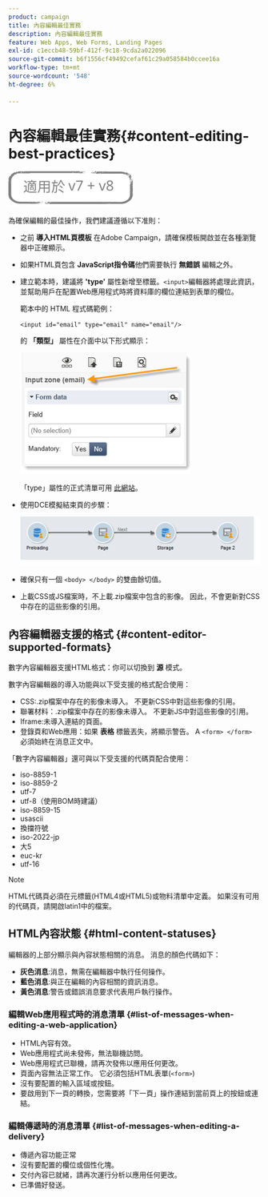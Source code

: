 ```yaml
---
product: campaign
title: 內容編輯最佳實務
description: 內容編輯最佳實務
feature: Web Apps, Web Forms, Landing Pages
exl-id: c1eccb48-59bf-412f-9c18-9cda2a022096
source-git-commit: b6f1556cf49492cefaf61c29a058584b0ccee16a
workflow-type: tm+mt
source-wordcount: '548'
ht-degree: 6%

---
```


# 內容編輯最佳實務{#content-editing-best-practices}

![](../../assets/common.svg)

為確保編輯的最佳操作，我們建議遵循以下准則：

* 之前 **導入HTML頁模板** 在Adobe Campaign，請確保模板開啟並在各種瀏覽器中正確顯示。
* 如果HTML頁包含 **JavaScript指令碼**&#x200B;他們需要執行 **無錯誤** 編輯之外。
* 建立範本時，建議將 **&#39;type&#39;** 屬性新增至標籤。`<input>`編輯器將處理此資訊，並幫助用戶在配置Web應用程式時將資料庫的欄位連結到表單的欄位。

   範本中的 HTML 程式碼範例：

   ```
   <input id="email" type="email" name="email"/>
   ```

   的 **「類型」** 屬性在介面中以下形式顯示：

   ![](assets/dce_sidebar_inputtypechanges.png)

   「type」屬性的正式清單可用 [此網站](https://www.w3schools.com/tags/att_input_type.asp)。

* 使用DCE模擬結束頁的步驟：

   ![](assets/dce_enchainement.png)

* 確保只有一個 `<body> </body>` 的雙曲餘切值。
* 上載CSS或JS檔案時，不上載.zip檔案中包含的影像。 因此，不會更新對CSS中存在的這些影像的引用。

## 內容編輯器支援的格式 {#content-editor-supported-formats}

數字內容編輯器支援HTML格式：你可以切換到 **源** 模式。

數字內容編輯器的導入功能與以下受支援的格式配合使用：

* CSS:.zip檔案中存在的影像未導入。 不更新CSS中對這些影像的引用。
* 聯署材料：.zip檔案中存在的影像未導入。 不更新JS中對這些影像的引用。
* Iframe:未導入連結的頁面。
* 登錄頁和Web應用：如果 **表格** 標籤丟失，將顯示警告。 A `<form> </form>` 必須始終在消息正文中。

「數字內容編輯器」還可與以下受支援的代碼頁配合使用：

* iso-8859-1
* iso-8859-2
* utf-7
* utf-8（使用BOM時建議）
* iso-8859-15
* usascii
* 換擋符號
* iso-2022-jp
* 大5
* euc-kr
* utf-16

>[!NOTE]
>
>HTML代碼頁必須在元標籤(HTML4或HTML5)或物料清單中定義。 如果沒有可用的代碼頁，請開啟latin1中的檔案。

## HTML內容狀態 {#html-content-statuses}

編輯器的上部分顯示與內容狀態相關的消息。 消息的顏色代碼如下：

* **灰色消息**:消息，無需在編輯器中執行任何操作。
* **藍色消息**:與正在編輯的內容相關的資訊消息。
* **黃色消息**:警告或錯誤消息要求代表用戶執行操作。

### 編輯Web應用程式時的消息清單 {#list-of-messages-when-editing-a-web-application}

* HTML內容有效。
* Web應用程式尚未發佈，無法聯機訪問。
* Web應用程式已聯機，請再次發佈以應用任何更改。
* 頁面內容無法正常工作。 它必須包括HTML表單(`<form>`)
* 沒有要配置的輸入區域或按鈕。
* 要啟用到下一頁的轉換，您需要將「下一頁」操作連結到當前頁上的按鈕或連結。

### 編輯傳遞時的消息清單 {#list-of-messages-when-editing-a-delivery}

* 傳遞內容功能正常
* 沒有要配置的欄位或個性化塊。
* 交付內容已就緒，請再次運行分析以應用任何更改。
* 已準備好發送。

